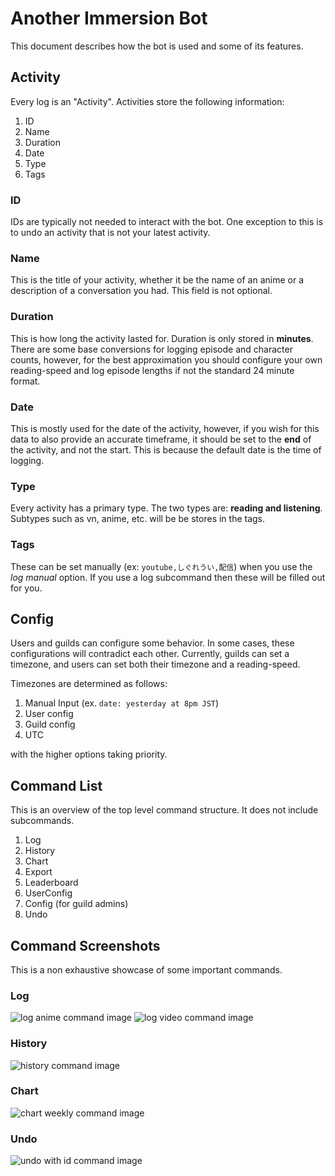 # Another Immersion Bot
This document describes how the bot is used and some of its features.

## Activity
Every log is an "Activity". Activities store the following information:

1. ID
2. Name
3. Duration
4. Date
5. Type
6. Tags

### ID

IDs are typically not needed to interact with the bot. One exception to this is to undo an activity that is not your latest activity.

### Name
This is the title of your activity, whether it be the name of an anime or a description of a conversation you had. This field is not optional.

### Duration 
This is how long the activity lasted for. Duration is only stored in **minutes**. There are some base conversions for logging episode and character counts, however, for the best approximation you should configure your own reading-speed and log episode lengths if not the standard 24 minute format.

### Date
This is mostly used for the date of the activity, however, if you wish for this data to also provide an accurate timeframe, it should be set to the **end** of the activity, and not the start. This is because the default date is the time of logging.

### Type
Every activity has a primary type. The two types are: **reading and listening**. Subtypes such as vn, anime, etc. will be be stores in the tags.

### Tags
These can be set manually (ex: `youtube,しぐれうい,配信`) when you use the *log manual* option. If you use a log subcommand then these will be filled out for you.

## Config
Users and guilds can configure some behavior. In some cases, these configurations will contradict each other. Currently, guilds can set a timezone, and users can set both their timezone and a reading-speed.

Timezones are determined as follows:
1. Manual Input (ex. `date: yesterday at 8pm JST`)
2. User config
3. Guild config
4. UTC

with the higher options taking priority.

## Command List
This is an overview of the top level command structure. It does not include subcommands.

1. Log
2. History
3. Chart
4. Export
5. Leaderboard
6. UserConfig
7. Config (for guild admins)
8. Undo

## Command Screenshots

This is a non exhaustive showcase of some important commands. 

### Log

![log anime command image](showcase-imgs/log-anime.png)
![log video command image](showcase-imgs/log-video.png)

### History
![history command image](showcase-imgs/history.png)

### Chart
![chart weekly command image](showcase-imgs/chart-weekly.png)

### Undo
![undo with id command image](showcase-imgs/undo-with-id.png)
